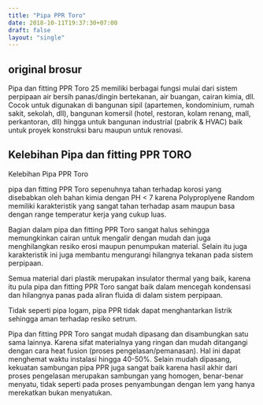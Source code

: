 ```yaml
---
title: "Pipa PPR Toro"
date: 2018-10-11T19:37:30+07:00
draft: false
layout: "single"
---
```


## original brosur

Pipa dan fitting PPR Toro 25 memiliki berbagai fungsi mulai dari sistem perpipaan air bersih panas/dingin bertekanan, air buangan, cairan kimia, dll. Cocok untuk digunakan di bangunan sipil (apartemen, kondominium, rumah sakit, sekolah, dll), bangunan komersil (hotel, restoran, kolam renang, mall, perkantoran, dll) hingga untuk bangunan industrial (pabrik & HVAC) baik untuk proyek konstruksi baru maupun untuk renovasi.


## Kelebihan Pipa dan fitting PPR TORO

Kelebihan Pipa PPR Toro

pipa dan fitting PPR Toro sepenuhnya tahan terhadap korosi yang disebabkan oleh bahan kimia dengan PH < 7 karena Polyproplyene Random memiliki karakteristik yang sangat tahan terhadap asam maupun basa dengan range temperatur kerja yang cukup luas.

Bagian dalam pipa dan fitting PPR Toro sangat halus sehingga memungkinkan cairan untuk mengalir dengan mudah dan juga menghilangkan resiko erosi maupun penumpukan material. Selain itu juga karakteristik ini juga membantu mengurangi hilangnya tekanan pada sistem perpipaan.

Semua material dari plastik merupakan insulator thermal yang baik, karena itu pula pipa dan fitting PPR Toro sangat baik dalam mencegah kondensasi dan hilangnya panas pada aliran fluida di dalam sistem perpipaan.

Tidak seperti pipa logam, pipa PPR tidak dapat menghantarkan listrik sehingga aman terhadap resiko setrum.

Pipa dan fitting PPR Toro sangat mudah dipasang dan disambungkan satu sama lainnya. Karena sifat materialnya yang ringan dan mudah ditangangi dengan cara heat fusion (proses pengelasan/pemanasan). Hal ini dapat menghemat waktu instalasi hingga 40-50%. Selain mudah dipasang, kekuatan sambungan pipa PPR juga sangat baik karena hasil akhir dari proses pengelasan merupakan sambungan yang homogen, benar-benar menyatu, tidak seperti pada proses penyambungan dengan lem yang hanya merekatkan bukan menyatukan.
